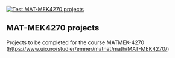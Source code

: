 [![Test MAT-MEK4270 projects](https://github.com/Hellscore94/course-projects/actions/workflows/matmek4270.yml/badge.svg)](https://github.com/Hellscore94/course-projects/actions/workflows/matmek4270.yml)

## MAT-MEK4270 projects

Projects to be completed for the course MATMEK-4270 (https://www.uio.no/studier/emner/matnat/math/MAT-MEK4270/)
